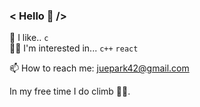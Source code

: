 ### < Hello 👋 />
   

   
🤔 I like.. `c`    
🙇‍♀️ I'm interested in... `c++` `react`    
   
   
📫 How to reach me: juepark42@gmail.com   

In my free time I do climb 🧗‍♀️.  

<!--
- 🔭 I’m currently working on ...
- 🌱 I’m currently learning ...
- 👯 I’m looking to collaborate on ...
- 🤔 I’m looking for help with ...
- 💬 Ask me about ...

- 😄 Pronouns: ...
- ⚡ Fun fact: ...
-->
